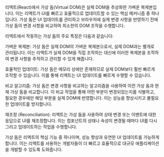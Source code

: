 리액트(React)에서 가상 돔(Virtual DOM)은 실제 DOM을 추상화한 가벼운 복제본입니다. 이는 리액트가 UI를 빠르고 효율적으로 업데이트할 수 있는 핵심 메커니즘 중 하나입니다. 가상 돔은 UI 업데이트를 관리하고 브라우저에 실제 변경 사항을 반영하기 전에 가상 돔의 변경 사항을 비교하여 최소한의 DOM 조작을 수행합니다.

리액트에서 작동하는 가상 돔의 주요 특징은 다음과 같습니다:

가벼운 복제본: 가상 돔은 실제 DOM의 가벼운 복제본으로서, 실제 DOM과는 별개로 관리됩니다. 이는 리액트가 실제 DOM을 직접 조작하는 대신에 이러한 복제본을 조작하여 변경 사항을 추적하고 관리할 수 있게 해줍니다.

효율적인 업데이트: 가상 돔은 메모리 상에만 존재하므로 실제 DOM보다 훨씬 빠르게 조작할 수 있습니다. 이를 통해 리액트는 UI 업데이트를 빠르게 수행할 수 있습니다.

비교 알고리즘: 가상 돔은 변경 사항을 비교하는 알고리즘을 사용하여 이전 가상 돔과 현재 가상 돔을 비교합니다. 이 비교 작업을 통해 어떤 부분이 변경되었는지를 식별하고, 필요한 경우에만 해당 부분을 실제 DOM에 반영합니다. 이는 성능을 향상시키고 불필요한 업데이트를 방지합니다.

재조정 (Reconciliation): 리액트는 가상 돔을 사용하여 상태 변경 또는 이벤트에 대한 응답으로 UI를 재조정합니다. 이는 컴포넌트의 상태나 속성이 변경될 때마다 UI를 다시 그리고 업데이트하는 작업을 수행합니다.

가상 돔은 리액트의 핵심 기능 중 하나이며, 성능 향상과 유연한 UI 업데이트를 가능하게 합니다. 이는 리액트를 사용하는 개발자들이 더 빠르고 효율적으로 대규모 애플리케이션을 개발할 수 있도록 도와줍니다.
